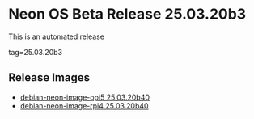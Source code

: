 # Neon OS Beta Release 25.03.20b3
This is an automated release

tag=25.03.20b3

## Release Images
- [debian-neon-image-opi5 25.03.20b40](https://download.neonaiservices.com/neon_os/core/rpi4/dev/debian-neon-image-rpi4_2025-03-20_19_55.img.xz)
- [debian-neon-image-rpi4 25.03.20b40](https://download.neonaiservices.com/neon_os/core/rpi4/dev/debian-neon-image-rpi4_2025-03-20_19_55.img.xz)
